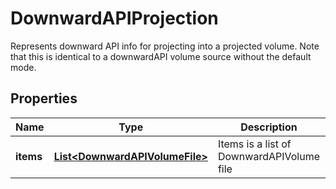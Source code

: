 

# DownwardAPIProjection

Represents downward API info for projecting into a projected volume. Note that this is identical to a downwardAPI volume source without the default mode.
## Properties

Name | Type | Description | Notes
------------ | ------------- | ------------- | -------------
**items** | [**List&lt;DownwardAPIVolumeFile&gt;**](DownwardAPIVolumeFile.md) | Items is a list of DownwardAPIVolume file |  [optional]



